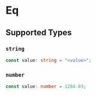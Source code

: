 # Eq


## Supported Types

### `string`

```typescript
const value: string = "<value>";
```

### `number`

```typescript
const value: number = 1284.03;
```

